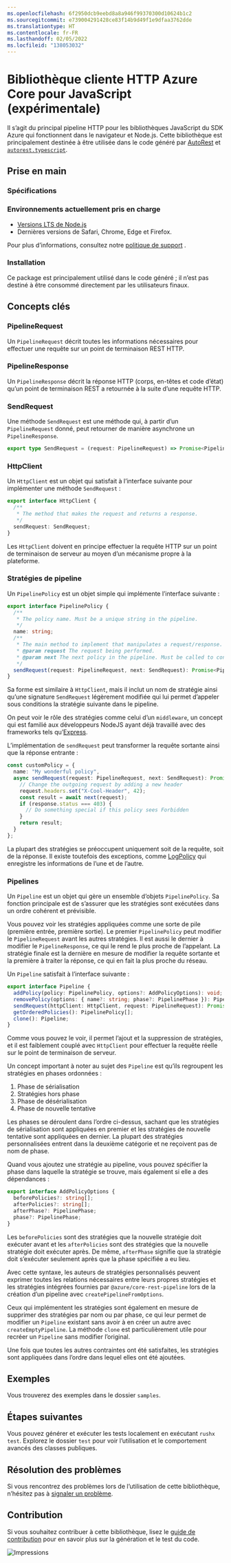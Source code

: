 ```yaml
---
ms.openlocfilehash: 6f2950dcb9eebd8a8a946f99370300d10624b1c2
ms.sourcegitcommit: e739004291428ce83f14b9d49f1e9dfaa3762dde
ms.translationtype: HT
ms.contentlocale: fr-FR
ms.lasthandoff: 02/05/2022
ms.locfileid: "138053032"
---
```

# <a name="azure-core-http-client-library-for-javascript-experimental"></a>Bibliothèque cliente HTTP Azure Core pour JavaScript (expérimentale)

Il s’agit du principal pipeline HTTP pour les bibliothèques JavaScript du SDK Azure qui fonctionnent dans le navigateur et Node.js. Cette bibliothèque est principalement destinée à être utilisée dans le code généré par [AutoRest](https://github.com/Azure/Autorest) et [`autorest.typescript`](https://github.com/Azure/autorest.typescript).

## <a name="getting-started"></a>Prise en main

### <a name="requirements"></a>Spécifications

### <a name="currently-supported-environments"></a>Environnements actuellement pris en charge

- [Versions LTS de Node.js](https://nodejs.org/about/releases/)
- Dernières versions de Safari, Chrome, Edge et Firefox.

Pour plus d’informations, consultez notre [politique de support](https://github.com/Azure/azure-sdk-for-js/blob/main/SUPPORT.md) .

### <a name="installation"></a>Installation

Ce package est principalement utilisé dans le code généré ; il n’est pas destiné à être consommé directement par les utilisateurs finaux.

## <a name="key-concepts"></a>Concepts clés

### <a name="pipelinerequest"></a>PipelineRequest

Un `PipelineRequest` décrit toutes les informations nécessaires pour effectuer une requête sur un point de terminaison REST HTTP.

### <a name="pipelineresponse"></a>PipelineResponse

Un `PipelineResponse` décrit la réponse HTTP (corps, en-têtes et code d’état) qu’un point de terminaison REST a retournée à la suite d’une requête HTTP.

### <a name="sendrequest"></a>SendRequest

Une méthode `SendRequest` est une méthode qui, à partir d’un `PipelineRequest` donné, peut retourner de manière asynchrone un `PipelineResponse`.

```ts
export type SendRequest = (request: PipelineRequest) => Promise<PipelineResponse>;
```

### <a name="httpclient"></a>HttpClient

Un `HttpClient` est un objet qui satisfait à l’interface suivante pour implémenter une méthode `SendRequest` :

```ts
export interface HttpClient {
  /**
   * The method that makes the request and returns a response.
   */
  sendRequest: SendRequest;
}
```

Les `HttpClient` doivent en principe effectuer la requête HTTP sur un point de terminaison de serveur au moyen d’un mécanisme propre à la plateforme.

### <a name="pipeline-policies"></a>Stratégies de pipeline

Un `PipelinePolicy` est un objet simple qui implémente l’interface suivante :

```ts
export interface PipelinePolicy {
  /**
   * The policy name. Must be a unique string in the pipeline.
   */
  name: string;
  /**
   * The main method to implement that manipulates a request/response.
   * @param request The request being performed.
   * @param next The next policy in the pipeline. Must be called to continue the pipeline.
   */
  sendRequest(request: PipelineRequest, next: SendRequest): Promise<PipelineResponse>;
}
```

Sa forme est similaire à `HttpClient`, mais il inclut un nom de stratégie ainsi qu’une signature `SendRequest` légèrement modifiée qui lui permet d’appeler sous conditions la stratégie suivante dans le pipeline.

On peut voir le rôle des stratégies comme celui d’un `middleware`, un concept qui est familié aux développeurs NodeJS ayant déjà travaillé avec des frameworks tels qu’[Express](https://expressjs.com/).

L’implémentation de `sendRequest` peut transformer la requête sortante ainsi que la réponse entrante :

```ts
const customPolicy = {
  name: "My wonderful policy",
  async sendRequest(request: PipelineRequest, next: SendRequest): Promise<PipelineResponse> {
    // Change the outgoing request by adding a new header
    request.headers.set("X-Cool-Header", 42);
    const result = await next(request);
    if (response.status === 403) {
      // Do something special if this policy sees Forbidden
    }
    return result;
  }
};
```

La plupart des stratégies se préoccupent uniquement soit de la requête, soit de la réponse. Il existe toutefois des exceptions, comme [LogPolicy](https://github.com/Azure/azure-sdk-for-js/blob/main/sdk/core/core-rest-pipeline/src/policies/logPolicy.ts) qui enregistre les informations de l’une et de l’autre.

### <a name="pipelines"></a>Pipelines

Un `Pipeline` est un objet qui gère un ensemble d’objets `PipelinePolicy`. Sa fonction principale est de s’assurer que les stratégies sont exécutées dans un ordre cohérent et prévisible.

Vous pouvez voir les stratégies appliquées comme une sorte de pile (première entrée, première sortie). Le premier `PipelinePolicy` peut modifier le `PipelineRequest` avant les autres stratégies. Il est aussi le dernier à modifier le `PipelineResponse`, ce qui le rend le plus proche de l’appelant. La stratégie finale est la dernière en mesure de modifier la requête sortante et la première à traiter la réponse, ce qui en fait la plus proche du réseau.

Un `Pipeline` satisfait à l’interface suivante :

```ts
export interface Pipeline {
  addPolicy(policy: PipelinePolicy, options?: AddPolicyOptions): void;
  removePolicy(options: { name?: string; phase?: PipelinePhase }): PipelinePolicy[];
  sendRequest(httpClient: HttpClient, request: PipelineRequest): Promise<PipelineResponse>;
  getOrderedPolicies(): PipelinePolicy[];
  clone(): Pipeline;
}
```

Comme vous pouvez le voir, il permet l’ajout et la suppression de stratégies, et il est faiblement couplé avec `HttpClient` pour effectuer la requête réelle sur le point de terminaison de serveur.

Un concept important à noter au sujet des `Pipeline` est qu’ils regroupent les stratégies en phases ordonnées :

1. Phase de sérialisation
2. Stratégies hors phase
3. Phase de désérialisation
4. Phase de nouvelle tentative

Les phases se déroulent dans l’ordre ci-dessus, sachant que les stratégies de sérialisation sont appliquées en premier et les stratégies de nouvelle tentative sont appliquées en dernier. La plupart des stratégies personnalisées entrent dans la deuxième catégorie et ne reçoivent pas de nom de phase.

Quand vous ajoutez une stratégie au pipeline, vous pouvez spécifier la phase dans laquelle la stratégie se trouve, mais également si elle a des dépendances :

```ts
export interface AddPolicyOptions {
  beforePolicies?: string[];
  afterPolicies?: string[];
  afterPhase?: PipelinePhase;
  phase?: PipelinePhase;
}
```

Les `beforePolicies` sont des stratégies que la nouvelle stratégie doit exécuter avant et les `afterPolicies` sont des stratégies que la nouvelle stratégie doit exécuter après. De même, `afterPhase` signifie que la stratégie doit s’exécuter seulement après que la phase spécifiée a eu lieu.

Avec cette syntaxe, les auteurs de stratégies personnalisés peuvent exprimer toutes les relations nécessaires entre leurs propres stratégies et les stratégies intégrées fournies par `@azure/core-rest-pipeline` lors de la création d’un pipeline avec `createPipelineFromOptions`.

Ceux qui implémentent les stratégies sont également en mesure de supprimer des stratégies par nom ou par phase, ce qui leur permet de modifier un `Pipeline` existant sans avoir à en créer un autre avec `createEmptyPipeline`. La méthode `clone` est particulièrement utile pour recréer un `Pipeline` sans modifier l’original.

Une fois que toutes les autres contraintes ont été satisfaites, les stratégies sont appliquées dans l’ordre dans lequel elles ont été ajoutées.

## <a name="examples"></a>Exemples

Vous trouverez des exemples dans le dossier `samples`.

## <a name="next-steps"></a>Étapes suivantes

Vous pouvez générer et exécuter les tests localement en exécutant `rushx test`. Explorez le dossier `test` pour voir l’utilisation et le comportement avancés des classes publiques.

## <a name="troubleshooting"></a>Résolution des problèmes

Si vous rencontrez des problèmes lors de l’utilisation de cette bibliothèque, n’hésitez pas à [signaler un problème](https://github.com/Azure/azure-sdk-for-js/issues/new).

## <a name="contributing"></a>Contribution

Si vous souhaitez contribuer à cette bibliothèque, lisez le [guide de contribution](https://github.com/Azure/azure-sdk-for-js/blob/main/CONTRIBUTING.md) pour en savoir plus sur la génération et le test du code.

![Impressions](https://azure-sdk-impressions.azurewebsites.net/api/impressions/azure-sdk-for-js%2Fsdk%2Fcore%2Fcore-rest-pipeline%2FREADME.png)
